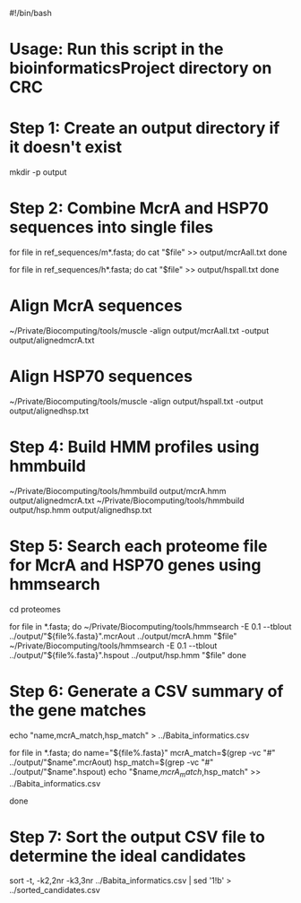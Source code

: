 #!/bin/bash
# Usage: Run this script in the bioinformaticsProject directory on CRC

# Step 1: Create an output directory if it doesn't exist
mkdir -p output 

# Step 2: Combine McrA and HSP70 sequences into single files
for file in ref_sequences/m*.fasta; do
    cat "$file" >> output/mcrAall.txt
done

for file in ref_sequences/h*.fasta; do
    cat "$file" >> output/hspall.txt
done

# Align McrA sequences
~/Private/Biocomputing/tools/muscle -align output/mcrAall.txt -output output/alignedmcrA.txt

# Align HSP70 sequences
~/Private/Biocomputing/tools/muscle -align output/hspall.txt -output output/alignedhsp.txt


# Step 4: Build HMM profiles using hmmbuild
~/Private/Biocomputing/tools/hmmbuild output/mcrA.hmm output/alignedmcrA.txt
~/Private/Biocomputing/tools/hmmbuild output/hsp.hmm output/alignedhsp.txt


# Step 5: Search each proteome file for McrA and HSP70 genes using hmmsearch
cd proteomes

for file in *.fasta; do
    ~/Private/Biocomputing/tools/hmmsearch -E 0.1 --tblout ../output/"${file%.fasta}".mcrAout ../output/mcrA.hmm "$file"
    ~/Private/Biocomputing/tools/hmmsearch -E 0.1 --tblout ../output/"${file%.fasta}".hspout ../output/hsp.hmm "$file"
done


# Step 6: Generate a CSV summary of the gene matches
echo "name,mcrA_match,hsp_match" > ../Babita_informatics.csv

 for file in *.fasta; do
 name="${file%.fasta}"
 mcrA_match=$(grep -vc "#" ../output/"$name".mcrAout)
 hsp_match=$(grep -vc "#" ../output/"$name".hspout)
 echo "$name,$mcrA_match,$hsp_match" >> ../Babita_informatics.csv
 
 done

# Step 7: Sort the output CSV file to determine the ideal candidates
sort -t, -k2,2nr -k3,3nr ../Babita_informatics.csv | sed '1!b' > ../sorted_candidates.csv


